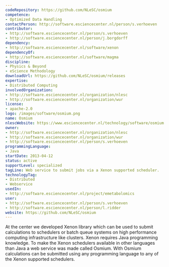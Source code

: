 ```yaml
---
codeRepository: https://github.com/NLeSC/osmium
competence:
- Optimized Data Handling
contactPerson: http://software.esciencecenter.nl/person/s.verhoeven
contributor:
- http://software.esciencecenter.nl/person/s.verhoeven
- http://software.esciencecenter.nl/person/j.borgdorff
dependency:
- http://software.esciencecenter.nl/software/xenon
dependencyOf:
- http://software.esciencecenter.nl/software/magma
discipline:
- Physics & Beyond
- eScience Methodology
downloadUrl: https://github.com/NLeSC/osmium/releases
expertise:
- Distributed Computing
involvedOrganization:
- http://software.esciencecenter.nl/organization/nlesc
- http://software.esciencecenter.nl/organization/wur
license:
- apache-2.0
logo: /images/software/osmium.png
name: Osmium
nlescWebsite: https://www.esciencecenter.nl/technology/software/osmium
owner:
- http://software.esciencecenter.nl/organization/nlesc
- http://software.esciencecenter.nl/organization/wur
- http://software.esciencecenter.nl/person/s.verhoeven
programmingLanguage:
- Java
startDate: 2013-04-12
status: active
supportLevel: specialized
tagLine: Web service to submit jobs via a Xenon supported scheduler.
technologyTag:
- Distributed
- Webservice
usedIn:
- http://software.esciencecenter.nl/project/emetabolomics
user:
- http://software.esciencecenter.nl/person/s.verhoeven
- http://software.esciencecenter.nl/person/l.ridder
website: https://github.com/NLeSC/osmium
---
```

At the center we developed Xenon library which can be used to submit calculations to schedulers or batch queue systems on high performance computing infrastructure like clusters. Xenon requires Java programming knowledge. To make the Xenon schedulers available in other languages than Java a web service was made called Osmium. With Osmium calculations can be submitted using any programming language to any of the Xenon supported schedulers.

